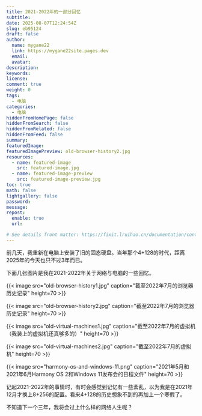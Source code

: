 ```yaml
---
title: 2021-2022年的一部分回忆
subtitle:
date: 2025-08-07T12:24:54Z
slug: eb95124
draft: false
author:
  name: mygane22
  link: https://mygane22site.pages.dev
  email:
  avatar:
description:
keywords:
license:
comment: true
weight: 0
tags:
  - 电脑
categories:
  - 电脑
hiddenFromHomePage: false
hiddenFromSearch: false
hiddenFromRelated: false
hiddenFromFeed: false
summary:
featuredImage:
featuredImagePreview: old-browser-history2.jpg
resources:
  - name: featured-image
    src: featured-image.jpg
  - name: featured-image-preview
    src: featured-image-preview.jpg
toc: true
math: false
lightgallery: false
password:
message:
repost:
  enable: true
  url:

# See details front matter: https://fixit.lruihao.cn/documentation/content-management/introduction/#front-matter
---
```

前几天，我重新在电脑上安装了旧的固态硬盘。当年那个4+128的时代，距离2025年的今天也只不过3年而已。
<!--more-->

下面几张图片是我在2021-2022年关于网络与电脑的一些回忆。

{{< image src="old-browser-history1.jpg" caption="截至2022年7月的浏览器历史记录" height=70 >}}

{{< image src="old-browser-history2.jpg" caption="截至2022年7月的浏览器历史记录" height=70 >}}

{{< image src="old-virtual-machines1.jpg" caption="截至2022年7月的虚拟机（我装上的虚拟机还真够多的）" height=70 >}}

{{< image src="old-virtual-machines2.jpg" caption="截至2022年7月的虚拟机"  height=70 >}}

{{< image src="harmony-os-and-windows-11.png" caption="2021年5月和2021年6月Harmony OS 2和Windows 11发布会的日程文件" height=70  >}}

记起2021-2022年的事情时，有时会感觉到记忆有一些紊乱，以为我是在2021年12月才换上8+256的配置。看来4+128的历史想象不到的再加上一个寒假了。

不知道下一个三年，我将会过上什么样的网络人生呢？

